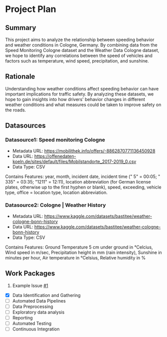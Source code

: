# Project Plan

## Summary

<!-- Describe your data science project in max. 5 sentences. -->
This project aims to analyze the relationship between speeding behavior and weather conditions in Cologne, Germany. By combining data from the Speed Monitoring Cologne dataset and the Weather Data Cologne dataset, we hope to identify any correlations between the speed of vehicles and factors such as temperature, wind speed, precipitation, and sunshine.

## Rationale

<!-- Outline the impact of the analysis, e.g. which pains it solves. -->
Understanding how weather conditions affect speeding behavior can have important implications for traffic safety. By analyzing these datasets, we hope to gain insights into how drivers' behavior changes in different weather conditions and what measures could be taken to improve safety on the roads.

## Datasources

<!-- Describe each datasources you plan to use in a section. Use the prefic "DatasourceX" where X is the id of the datasource. -->

### Datasource1: Speed monitoring Cologne
* Metadata URL: https://mobilithek.info/offers/-8862870771136450928
* Data URL: https://offenedaten-koeln.de/sites/default/files/Mobilstandorte_2017-2019_0.csv
* Data Type: CSV

Contains Features: year, month, incident date, incident time (" 5" = 00:05; " 335" = 03:35; "1211" = 12:11), location abbreviation (for German license plates, otherwise up to the first hyphen or blank), speed, exceeding, vehicle type, office = location type, location abbreviation.

### Datasource2: Cologne | Weather History
* Metadata URL: https://www.kaggle.com/datasets/bastitee/weather-cologne-bonn-history
* Data URL: https://www.kaggle.com/datasets/bastitee/weather-cologne-bonn-history
* Data Type: CSV

Contains Features: Ground Temperature 5 cm under ground in °Celcius, Wind speed in m/sec, Precipitation height in mm (rain intensity), Sunshine in minutes per hour, Air temperature in °Celsius, Relative humidity in %


## Work Packages

<!-- List of work packages ordered sequentially, each pointing to an issue with more details. -->

1. Example Issue [#1][i1]
- [x] Data Identification and Gathering
- [ ] Automated Data Pipelines
- [ ] Data Preprocessing
- [ ] Exploratory data analysis
- [ ] Reporting
- [ ] Automated Testing
- [ ] Continuous Integration

[i1]: https://github.com/jvalue/2023-amse-template/issues/1

